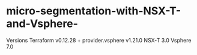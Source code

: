 # micro-segmentation-with-NSX-T-and-Vsphere-

Versions
Terraform v0.12.28 + provider.vsphere v1.21.0
NSX-T 3.0
Vsphere 7.0

